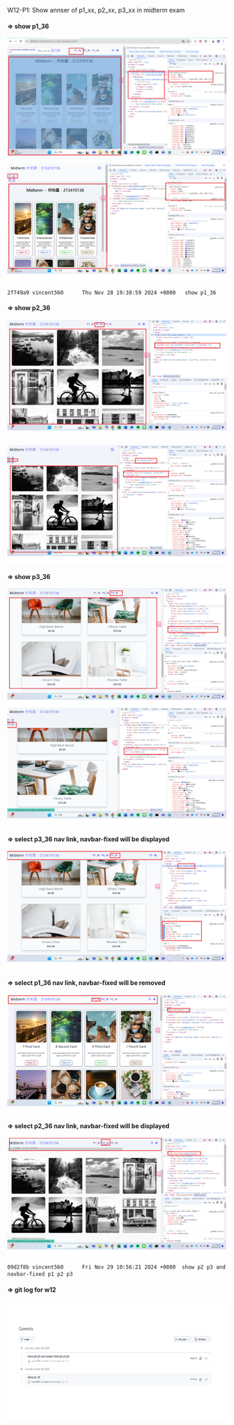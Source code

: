 W12-P1: Show annser of p1_xx, p2_xx, p3_xx in midterm exam
 
#### => show p1_36
 
![](w12_p1_36.png)
 
![](./w12_p1-2_36.png)

```
2f749a9 vincent560      Thu Nov 28 19:38:59 2024 +0800   show p1_36
```
 
#### => show p2_36
 
![](./w12_p3-1_36.png)
 
![](./w12_p3-2_36.png)
 
#### => show p3_36
 
![](./w12_p4-1_36.png)
![](./w12_p4-2_36.png)
  
 #### => select p3_36 nav link, navbar-fixed will be displayed

 ![](w12_p2-1_36.png)

#### => select p1_36 nav link, navbar-fixed will be removed
 
![](./w12_p2-2_36.png)
 
#### => select p2_36 nav link, navbar-fixed will be displayed
 
![](./w12_p2-3_36.png)

```
09d2f8b vincent560      Fri Nov 29 10:56:21 2024 +0800  show p2 p3 and navbar-fixed p1 p2 p3
```
#### => git log for w12

![](./w12_p5_36.png)

